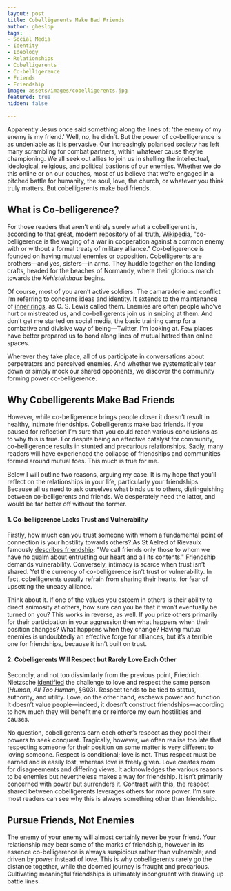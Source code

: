 ```yaml
---
layout: post
title: Cobelligerents Make Bad Friends
author: gheslop
tags:
- Social Media
- Identity
- Ideology
- Relationships
- Cobelligerents
- Co-belligerence
- Friends
- Friendship
image: assets/images/cobelligerents.jpg
featured: true
hidden: false

---
```

Apparently Jesus once said something along the lines of: 'the enemy of my enemy is my friend.' Well, no, he didn’t. But the power of co-belligerence is as undeniable as it is pervasive. Our increasingly polarised society has left many scrambling for combat partners, within whatever cause they’re championing. We all seek out allies to join us in shelling the intellectual, ideological, religious, and political bastions of our enemies. Whether we do this online or on our couches, most of us believe that we’re engaged in a pitched battle for humanity, the soul, love, the church, or whatever you think truly matters. But cobelligerents make bad friends.

## What is Co-belligerence?

For those readers that aren’t entirely surely what a cobelligerent is, according to that great, modern repository of all truth, [Wikipedia](https://en.wikipedia.org/wiki/Co-belligerence "Definition: Co-belligerence"), "co-belligerence is the waging of a war in cooperation against a common enemy with or without a formal treaty of military alliance." Co-belligerence is founded on having mutual enemies or opposition. Cobelligerents are brothers—and yes, sisters—in arms. They huddle together on the landing crafts, headed for the beaches of Normandy, where their glorious march towards the _Kehlsteinhaus_ begins.

Of course, most of you aren’t active soldiers. The camaraderie and conflict I’m referring to concerns ideas and identity. It extends to the maintenance of [inner rings](https://www.lewissociety.org/innerring/ "C. S. Lewis essay: Inner Ring"), as C. S. Lewis called them. Enemies are often people who’ve hurt or mistreated us, and co-belligerents join us in sniping at them. And don’t get me started on social media, the basic training camp for a combative and divisive way of being—Twitter, I’m looking at. Few places have better prepared us to bond along lines of mutual hatred than online spaces.

Wherever they take place, all of us participate in conversations about perpetrators and perceived enemies. And whether we systematically tear down or simply mock our shared opponents, we discover the community forming power co-belligerence.

## Why Cobelligerents Make Bad Friends

However, while co-belligerence brings people closer it doesn’t result in healthy, intimate friendships. Cobelligerents make bad friends. If you paused for reflection I’m sure that you could reach various conclusions as to why this is true. For despite being an effective catalyst for community, co-belligerence results in stunted and precarious relationships. Sadly, many readers will have experienced the collapse of friendships and communities formed around mutual foes. This much is true for me.

Below I will outline two reasons, arguing my case. It is my hope that you’ll reflect on the relationships in your life, particularly your friendships. Because all us need to ask ourselves what binds us to others, distinguishing between co-belligerents and friends. We desperately need the latter, and would be far better off without the former.

#### 1. Co-belligerence Lacks Trust and Vulnerability

Firstly, how much can you trust someone with whom a fundamental point of connection is your hostility towards others? As St Aelred of Rievaulx famously [describes friendship](https://rekindle.co.za/content/friendship/ "St Aelred on Friendship"): "We call friends only those to whom we have no qualm about entrusting our heart and all its contents." Friendship demands vulnerability. Conversely, intimacy is scarce when trust isn’t shared. Yet the currency of co-belligerence isn’t trust or vulnerability. In fact, cobelligerents usually refrain from sharing their hearts, for fear of upsetting the uneasy alliance.

Think about it. If one of the values you esteem in others is their ability to direct animosity at others, how sure can you be that it won’t eventually be turned on you? This works in reverse, as well. If you prize others primarily for their participation in your aggression then what happens when their position changes? What happens when they change? Having mutual enemies is undoubtedly an effective forge for alliances, but it’s a terrible one for friendships, because it isn’t built on trust.

#### 2. Cobelligerents Will Respect but Rarely Love Each Other

Secondly, and not too dissimilarly from the previous point, Friedrich Nietzsche [identified](https://rekindle.co.za/content/2020-09-04-fridays-with-fred-friendship "Nietzsche on Friendship") the challenge to love and respect the same person (_Human, All Too Human_, §603). Respect tends to be tied to status, authority, and utility. Love, on the other hand, eschews power and function. It doesn’t value people—indeed, it doesn’t construct friendships—according to how much they will benefit me or reinforce my own hostilities and causes.

No question, cobelligerents earn each other’s respect as they pool their powers to seek conquest. Tragically, however, we often realise too late that respecting someone for their position on some matter is very different to loving someone. Respect is conditional; love is not. Thus respect must be earned and is easily lost, whereas love is freely given. Love creates room for disagreements and differing views. It acknowledges the various reasons to be enemies but nevertheless makes a way for friendship. It isn’t primarily concerned with power but surrenders it. Contrast with this, the respect shared between cobelligerents leverages others for more power. I’m sure most readers can see why this is always something other than friendship.

## Pursue Friends, Not Enemies

The enemy of your enemy will almost certainly never be your friend. Your relationship may bear some of the marks of friendship, however in its essence co-belligerence is always suspicious rather than vulnerable; and driven by power instead of love. This is why cobelligerents rarely go the distance together, while the doomed journey is fraught and precarious. Cultivating meaningful friendships is ultimately incongruent with drawing up battle lines.